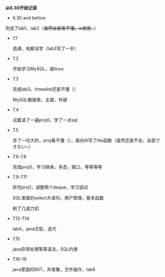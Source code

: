 **从6.30开始记录**

* 6.30 and before

完成了lab1，lab2（~~虽然全部看不懂，ai救我~~~）

* 7.1

  选课，啥都没学（lab3写了一半）
* 7.2

  开始学习MySQL，装linux
* 7.3

  完成lab3，timealist还是不懂（）

  MySQL数据表，主键，外键
* 7.4

  试着读了一遍proj0，学了一点sql
* 7.5

  赤了一坨大的，proj看不懂（），面向AI写了tile函数（虽然还是不会，全部できない~）
* 7.6-7.8

  完成proj0，学习继承，多态，接口，等等等等
* 7.9-7.11

  肝完proj1，调整两个deque，学习调试

  SQL里面的select大语句，用户管理，基本函数

  刷了几道力扣
* 7.12-7.14

  lab4，java泛型，迭代
* 7.15

  java异常处理等等语法，SQL约束
* 7.16-19

  java里面的BST，并查集，文件操作，lab6